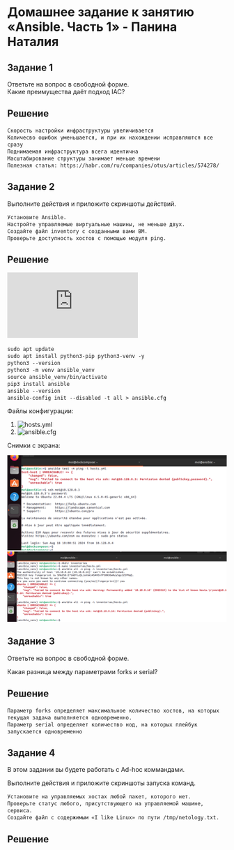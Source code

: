 # Домашнее задание к занятию «Ansible. Часть 1» - Панина Наталия

## Задание 1
Ответьте на вопрос в свободной форме.  
Какие преимущества даёт подход IAC?

## Решение

    Скорость настройки инфраструктуры увеличивается
    Количесво ошибок уменьшается, и при их нахождении исправляются все сразу
    Поднимаемая инфраструктура всега идентична
    Масштабирование структуры занимает меньше времени
    Полезная статья: https://habr.com/ru/companies/otus/articles/574278/
    
## Задание 2
Выполните действия и приложите скриншоты действий.

    Установите Ansible.
    Настройте управляемые виртуальные машины, не меньше двух.
    Создайте файл inventory с созданными вами ВМ.
    Проверьте доступность хостов с помощью модуля ping.

## Решение
![Инструкция по установке](https://docs.ansible.com/ansible/latest/installation_guide/intro_installation.html)
 
    sudo apt update  
    sudo apt install python3-pip python3-venv -y
    python3 --version
    python3 -m venv ansible_venv
    source ansible_venv/bin/activate
    pip3 install ansible
    ansible --version
    ansible-config init --disabled -t all > ansible.cfg

Файлы конфигурации:
1. ![hosts.yml](https://github.com/nataliya-panina/cicd/blob/main/hosts.yml)
2. ![ansible.cfg](https://github.com/nataliya-panina/cicd/blob/main/ansible.cfg)

Снимки с экрана:

![Ошибка](https://github.com/nataliya-panina/cicd/blob/main/img/failure_ping.png)
![Ошибка](https://github.com/nataliya-panina/cicd/blob/main/img/failure_venv.png)    

## Задание 3

Ответьте на вопрос в свободной форме.

Какая разница между параметрами forks и serial?

## Решение
    Параметр forks определяет максимальное количество хостов, на которых текущая задача выполняется одновременно.
    Параметр serial определяет количество нод, на которых плейбук запускается одновременно

## Задание 4

В этом задании вы будете работать с Ad-hoc коммандами.

Выполните действия и приложите скриншоты запуска команд.

    Установите на управляемых хостах любой пакет, которого нет.
    Проверьте статус любого, присутствующего на управляемой машине, сервиса.
    Создайте файл с содержимым «I like Linux» по пути /tmp/netology.txt.
    
## Решение


